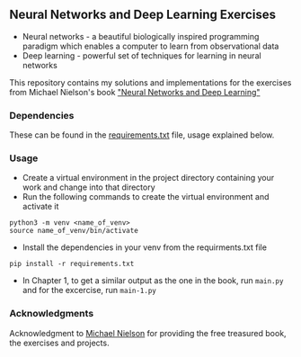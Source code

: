 ## Neural Networks and Deep Learning Exercises

* Neural networks - a beautiful biologically inspired programming paradigm which enables a computer to learn from observational data
* Deep learning - powerful set of techniques for learning in neural networks 

This repository contains my solutions and implementations for the exercises from Michael Nielson's book ["Neural Networks and Deep Learning"](http://neuralnetworksanddeeplearning.com/index.html)

### Dependencies
These can be found in the [requirements.txt]() file, usage explained below.

### Usage
- Create a virtual environment in the project directory containing your work and change into that directory
- Run the following commands to create the virtual environment and activate it
```
python3 -m venv <name_of_venv>
source name_of_venv/bin/activate
```
- Install the dependencies in your venv from the requirments.txt file
```
pip install -r requirements.txt
```
- In Chapter 1, to get a similar output as the one in the book, run `main.py` and for the excercise, run `main-1.py`

### Acknowledgments
Acknowledgment to [Michael Nielson](https://michaelnielsen.org/) for providing the free treasured book, the exercises and projects.